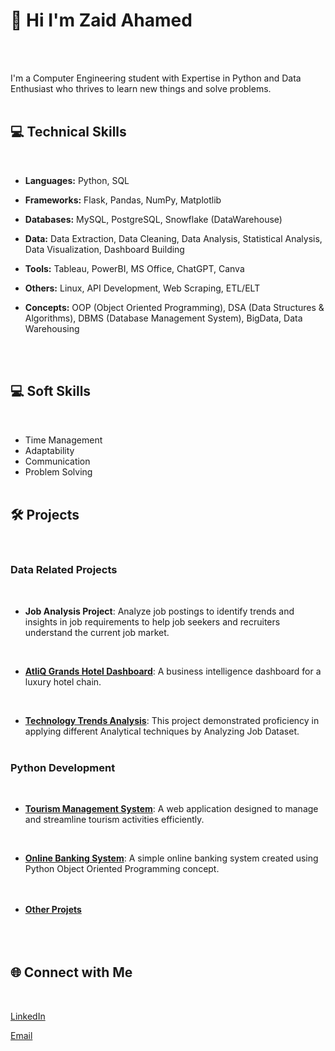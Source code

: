 # 👋 Hi I'm Zaid Ahamed
<br /><br />

I'm a Computer Engineering student with Expertise in Python and Data Enthusiast who thrives to learn new things and solve problems.
<br /><br />

## 💻 Technical Skills
<br />

- **Languages:** Python, SQL

- **Frameworks:** Flask, Pandas, NumPy, Matplotlib

- **Databases:** MySQL, PostgreSQL, Snowflake (DataWarehouse)

- **Data:** Data Extraction, Data Cleaning, Data Analysis, Statistical Analysis, Data Visualization, Dashboard Building

- **Tools:** Tableau, PowerBI, MS Office, ChatGPT, Canva

- **Others:** Linux, API Development, Web Scraping, ETL/ELT

- **Concepts:** OOP (Object Oriented Programming), DSA (Data Structures & Algorithms), DBMS (Database Management System), BigData, Data Warehousing
  
<br /><br />

## 💻 Soft Skills 
<br />

* Time Management
* Adaptability
* Communication
* Problem Solving 
<br /><br />

## 🛠 Projects
<br />

### Data Related Projects
<br />

- **Job Analysis Project**: Analyze job postings to identify trends and insights in job requirements to help job seekers and recruiters understand the current job market.
<br />

- **[AtliQ Grands Hotel Dashboard](https://github.com/zaid638/Analysis-of-AtliQ-Grands-Hospitality-Domain)**: A business intelligence dashboard for a luxury hotel chain.
<br />

- **[Technology Trends Analysis](https://github.com/zaid638/IBM-Capstone-Project)**: This project demonstrated proficiency in applying different Analytical techniques by Analyzing Job Dataset.
<br /><br />


### Python Development
<br />

- **[Tourism Management System](https://github.com/zaid638/Tourism-Management-System)**: A web application designed to manage and streamline tourism activities efficiently.
<br />

- **[Online Banking System](https://github.com/zaid638/Online-Banking-System)**: A simple online banking system created using Python Object Oriented Programming concept.
<br /><br /><br />

- **[Other Projets](https://github.com/zaid638?tab=repositories)**
<br /><br /><br /><br />

## 🌐 Connect with Me
<br />

[LinkedIn](https://www.linkedin.com/in/zaidahamed055)
<br />

[Email](mailto:zaidahamed638@gmail.com)
<br /><br />



<!--

- 🔭 I’m currently working on data related Projects.
<br />

- 🌱 I’m currently learning Data Engineering Concepts.
<br />

- 👯 I’m looking to collaborate on data related projects.
- 🤔 I’m looking for help with ...
- 💬 Ask me about ...
- 😄 Pronouns: ...
- ⚡ Fun fact: ...
-->
